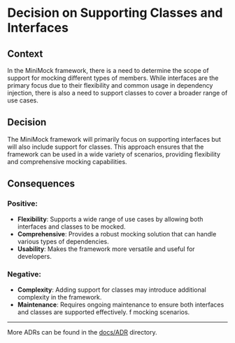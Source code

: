﻿# Decision on Supporting Classes and Interfaces

## Context

In the MiniMock framework, there is a need to determine the scope of support for mocking different types of members. While interfaces are the primary focus due to their flexibility and common usage in dependency injection, there is also a need to support classes to cover a broader range of use cases.

## Decision

The MiniMock framework will primarily focus on supporting interfaces but will also include support for classes. This approach ensures that the framework can be used in a wide variety of scenarios, providing flexibility and comprehensive mocking capabilities.

## Consequences

### Positive:

- **Flexibility**: Supports a wide range of use cases by allowing both interfaces and classes to be mocked.
- **Comprehensive**: Provides a robust mocking solution that can handle various types of dependencies.
- **Usability**: Makes the framework more versatile and useful for developers.

### Negative:

- **Complexity**: Adding support for classes may introduce additional complexity in the framework.
- **Maintenance**: Requires ongoing maintenance to ensure both interfaces and classes are supported effectively.
f mocking scenarios.

---

More ADRs can be found in the [docs/ADR](../README.md) directory.
